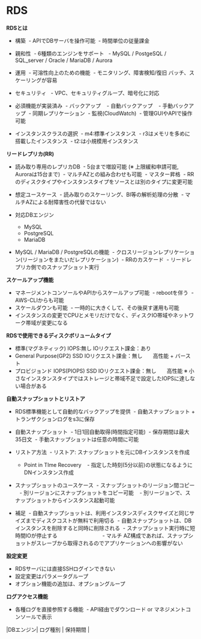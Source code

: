 # RDS

**RDSとは**

- 構築
  - APIでDBサーバを操作可能
  - 時間単位の従量課金
- 親和性
  - 6種類のエンジンをサポート
    - MySQL / PostgeSQL / SQL_server / Oracle / MariaDB / Aurora
- 運用
  - 可溶性向上のための機能
  - モニタリング、障害検知/復旧 バッチ、スケーリングが容易
- セキュリティ 
  - VPC、セキュリティグループ、暗号化に対応
 
- 必須機能が実装済み
  - バックアップ
    - 自動バックアップ
    - 手動バックアップ
  - 同期レプリケーション
  - 監視(CloudWatch)
  - 管理GUIやAPIで操作可能

- インスタンスクラスの選択
  - m4:標準インスタンス
  - r3はメモリを多めに搭載したインスタンス
  - t2:は小規模用インスタンス
  
**リードレプリカ(RR)**

- 読み取り専用のレプリカDB
  - 5台まで増設可能 (※ 上限緩和申請可能, Auroraは15台まで)
  - マルチAZとの組み合わせも可能
  - マスター昇格
  - RRのディスクタイプやインスタンスタイプをソースとは別のタイプに変更可能
 
- 想定ユースケース
  - 読み取りのスケーリング、BI等の解析処理の分散
  - マルチAZによる耐障害性の代替ではない
 
- 対応DBエンジン
  - MySQL
  - PostgreSQL
  - MariaDB

- MySQL / MariaDB / PostgreSQLの機能
  - クロスリージョンレプリケーション(リージョンをまたいだレプリケーション)
  - RRのカスケード
  - リードレプリカ側でのスナップショット実行
 
**スケールアップ機能** 

- マネージメントコンソールやAPIからスケールアップ可能
  - rebootを伴う
  - AWS-CLIからも可能
- スケールダウンも可能
  - 一時的に大きくして、その後戻す運用も可能
- インスタンスの変更でCPUとメモリだけでなく、ディスクIO帯域やネットワーク帯域が変更になる


**RDSで使用できるディスクボリュームタイプ**
 
- 標準(マグネティック) IOPS:無し IOリクエスト課金：あり
- General Purpose(GP2) SSD IOリクエスト課金：無し　　高性能 + バースト
- プロビジョンド IOPS(PIOPS) SSD IOリクエスト課金：無し　　高性能
 ※ 小さなインスタンスタイプではストレージと帯域不足で設定したIOPSに達しない場合がある
 
**自動スナップショットとリストア**

- RDS標準機能として自動的なバックアップを提供
  - 自動スナップショット + トランザクションログをs3に保存
- 自動スナップショット
  - 1日1回自動取得(時間指定可能)
  - 保存期間は最大35日文
  - 手動スナップショットは任意の時間に可能
  
- リストア方法
  - リストア: スナップショットを元にDBインスタンスを作成
  - Point in TIme Recovery
    - 指定した時刻(5分以前)の状態になるようにDNインスタンス作成

- スナップショットのユースケース
  - スナップショットのリージョン間コピー
    - 別リージョンにスナップショットをコピー可能
    - 別リージョンで、スナップショットからインスタンス起動可能
    
- 補足
  - 自動スナップショットは、利用インスタンスディスクサイズと同じサイズまでディスクコストが無料で利用切る
  - 自動スナップショットは、DBインスタンスを削除すると同時に削除される
  - スナップショット実行時に短時間IOが停止する
　　　　　　　　 - マルチ AZ構成であれば、スナップショットがスレーブから取得されるのでアプリケーションへの影響がない

**設定変更**

- RDSサーバには直接SSHログインできない
- 設定変更はパラメータグループ
- オプション機能の追加は、オプショングループ

**ログアクセス機能**

- 各種ログを直接参照する機能
  - API経由でダウンロード or マネジメントコンソールで表示
  
|DBエンジン| ログ種別 | 保持期間 |

 
  
